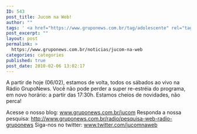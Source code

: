 ```yaml
---
ID: 543
post_title: Jucom na Web!
author: ""
tags: ' <a href="https://www.gruponews.com.br/tag/adolescente" rel="tag">adolescente</a>, <a href="https://www.gruponews.com.br/tag/comunhao" rel="tag">Comunhão</a>, <a href="https://www.gruponews.com.br/tag/horario" rel="tag">horario</a>, <a href="https://www.gruponews.com.br/tag/jovem" rel="tag">jovem</a>, <a href="https://www.gruponews.com.br/tag/jovens" rel="tag">jovens</a>, <a href="https://www.gruponews.com.br/tag/jucom" rel="tag">jucom</a>, <a href="https://www.gruponews.com.br/tag/juventude" rel="tag">juventude</a>, <a href="https://www.gruponews.com.br/tag/musica" rel="tag">Musica</a>, <a href="https://www.gruponews.com.br/tag/radio" rel="tag">radio</a>, <a href="https://www.gruponews.com.br/tag/tv" rel="tag">tv</a>, <a href="https://www.gruponews.com.br/tag/video" rel="tag">video</a>'
post_excerpt: ""
layout: post
permalink: >
  https://www.gruponews.com.br/noticias/jucom-na-web
categories: categories
published: true
post_date: 2010-02-06 13:02:17
---
```

A partir de hoje (06/02), estamos de volta, todos os sábados ao vivo na Rádio GrupoNews. Você não pode perder a super re-estréia do programa, em novo horário: a partir das 17:30h. Estamos cheios de novidades, não perca!

Acesse o nosso blog: <a href="http://www.gruponews.com.br/jucom">www.gruponews.com.br/jucom</a>
Responda a nossa pesquisa: <a href="http://www.gruponews.com.br/radio/pesquisa-web-radio-gruponews">http://www.gruponews.com.br/radio/pesquisa-web-radio-gruponews</a>
Siga-nos no twitter: <a href="http://www.twitter.com/jucomnaweb" target="_blank">www.twitter.com/jucomnaweb</a>